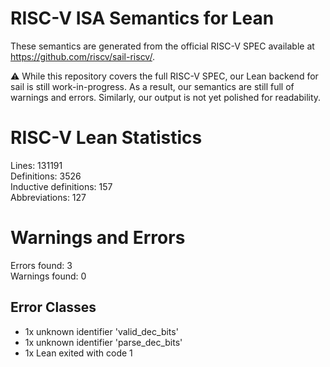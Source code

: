 # RISC-V ISA Semantics for Lean

These semantics are generated from the official RISC-V SPEC available at
https://github.com/riscv/sail-riscv/.

⚠️ While this repository covers the full RISC-V SPEC, our Lean backend for sail
is still work-in-progress. As a result, our semantics are still full of warnings
and errors. Similarly, our output is not yet polished for readability.
# RISC-V Lean Statistics

Lines: 131191  
Definitions: 3526  
Inductive definitions: 157  
Abbreviations: 127  

# Warnings and Errors

Errors found: 3  
Warnings found: 0  

## Error Classes

- 1x unknown identifier 'valid_dec_bits'
- 1x unknown identifier 'parse_dec_bits'
- 1x Lean exited with code 1
